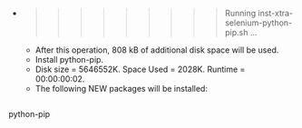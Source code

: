 * >>>>>>>>> Running inst-xtra-selenium-python-pip.sh ...
  * After this operation, 808 kB of additional disk space will be used.
  * Install python-pip.
  * Disk size = 5646552K. Space Used = 2028K. Runtime = 00:00:00:02.
  * The following NEW packages will be installed:
  ```bash
python-pip
  ```
